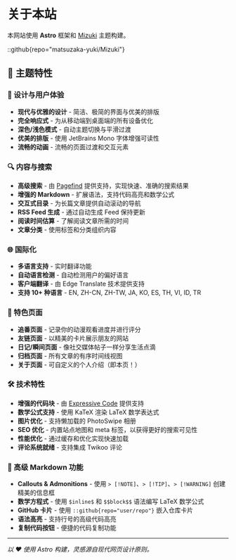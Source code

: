 # 关于本站

本网站使用 **Astro** 框架和 [Mizuki](https://github.com/matsuzaka-yuki/mizuki) 主题构建。

::github{repo="matsuzaka-yuki/Mizuki"}

## 🌟 主题特性

### 🎨 设计与用户体验
- **现代与优雅的设计** - 简洁、极简的界面与优美的排版
- **完全响应式** - 为从移动端到桌面端的所有设备优化
- **深色/浅色模式** - 自动主题切换与平滑过渡
- **优美的排版** - 使用 JetBrains Mono 字体增强可读性
- **流畅的动画** - 流畅的页面过渡和交互元素

### 🔍 内容与搜索
- **高级搜索** - 由 [Pagefind](https://pagefind.app/) 提供支持，实现快速、准确的搜索结果
- **增强的 Markdown** - 扩展语法，支持代码高亮和数学公式
- **交互式目录** - 为长篇文章提供自动滚动的导航
- **RSS Feed 生成** - 通过自动生成 Feed 保持更新
- **阅读时间估算** - 了解阅读文章所需的时间
- **文章分类** - 使用标签和分类组织内容

### 🌐 国际化
- **多语言支持** - 实时翻译功能
- **自动语言检测** - 自动检测用户的偏好语言
- **客户端翻译** - 由 Edge Translate 技术提供支持
- **支持 10+ 种语言** - EN, ZH-CN, ZH-TW, JA, KO, ES, TH, VI, ID, TR

### 📱 特色页面
- **追番页面** - 记录你的动漫观看进度并进行评分
- **友链页面** - 以精美的卡片展示朋友的网站
- **日记/瞬间页面** - 像社交媒体帖子一样分享生活点滴
- **归档页面** - 所有文章的有序时间线视图
- **关于页面** - 可自定义的个人介绍（即本页！）

### 🛠 技术特性
- **增强的代码块** - 由 [Expressive Code](https://expressive-code.com/) 提供支持
- **数学公式支持** - 使用 KaTeX 渲染 LaTeX 数学表达式
- **图片优化** - 支持懒加载的 PhotoSwipe 相册
- **SEO 优化** - 内置站点地图和 meta 标签，以获得更好的搜索可见性
- **性能优化** - 通过缓存和优化实现快速加载
- **评论系统就绪** - 支持集成 Twikoo 评论

### 🎯 高级 Markdown 功能
- **Callouts & Admonitions** - 使用 `> [!NOTE]`、`> [!TIP]`、`> [!WARNING]` 创建精美的信息框
- **数学方程式** - 使用 `$inline$` 和 `$$block$$` 语法编写 LaTeX 数学公式
- **GitHub 卡片** - 使用 `::github{repo="user/repo"}` 嵌入仓库卡片
- **语法高亮** - 支持行号的高级代码高亮
- **复制代码按钮** - 便捷的代码复制功能

---

*以 ❤️ 使用 Astro 构建，灵感源自现代网页设计原则。*